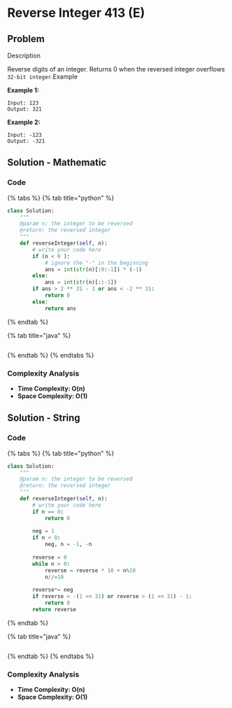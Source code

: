 # Reverse Integer 413 (E)

## Problem

Description

Reverse digits of an integer. Returns 0 when the reversed integer overflows `32-bit integer`.Example

**Example 1:**

```
Input: 123
Output: 321
```

**Example 2:**

```
Input: -123
Output: -321
```

## Solution - Mathematic&#x20;

### Code

{% tabs %}
{% tab title="python" %}
```python
class Solution:
    """
    @param n: the integer to be reversed
    @return: the reversed integer
    """
    def reverseInteger(self, n):
        # write your code here
        if (n < 0 ):
            # ignore the "-" in the beginning
            ans = int(str(n)[:0:-1]) * (-1)
        else:
            ans = int(str(n)[::-1])
        if ans > 2 ** 31 - 1 or ans < -2 ** 31:
            return 0
        else:
            return ans
```
{% endtab %}

{% tab title="java" %}
```java
```
{% endtab %}
{% endtabs %}

### Complexity Analysis

* **Time Complexity: O(n)**
* **Space Complexity: O(1)**



## Solution - String

### Code

{% tabs %}
{% tab title="python" %}
```python
class Solution:
    """
    @param n: the integer to be reversed
    @return: the reversed integer
    """
    def reverseInteger(self, n):
        # write your code here
        if n == 0:
            return 0
        
        neg = 1
        if n < 0:
            neg, n = -1, -n
        
        reverse = 0
        while n > 0:
            reverse = reverse * 10 + n%10
            n//=10
        
        reverse*= neg
        if reverse < -(1 << 31) or reverse > (1 << 31) - 1:
            return 0
        return reverse
```
{% endtab %}

{% tab title="java" %}
```
```
{% endtab %}
{% endtabs %}

### Complexity Analysis

* **Time Complexity: O(n)**
* **Space Complexity: O(1)**

